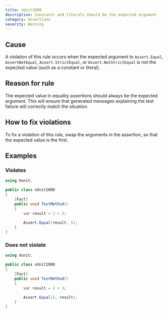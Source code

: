 ```yaml
---
title: xUnit2000
description: Constants and literals should be the expected argument
category: Assertions
severity: Warning
---
```


## Cause

A violation of this rule occurs when the expected argument to `Assert.Equal`, `AssertNotEqual`, `Assert.StrictEqual`, or `Assert.NotStrictEqual` is not the expected value (such as a constant or literal).

## Reason for rule

The expected value in equality assertions should always be the expected argument. This will ensure that generated messages explaining the test failure will correctly match the situation.

## How to fix violations

To fix a violation of this rule, swap the arguments in the assertion, so that the expected value is the first.

## Examples

### Violates

```csharp
using Xunit;

public class xUnit2000
{
    [Fact]
    public void TestMethod()
    {
        var result = 2 + 3;

        Assert.Equal(result, 5);
    }
}
```

### Does not violate

```csharp
using Xunit;

public class xUnit2000
{
    [Fact]
    public void TestMethod()
    {
        var result = 2 + 3;

        Assert.Equal(5, result);
    }
}
```
